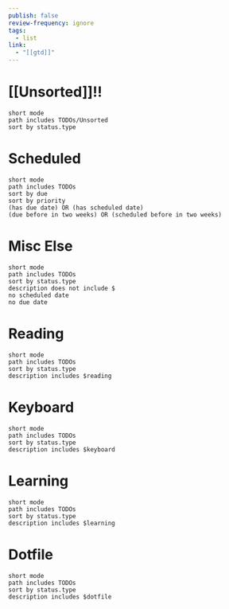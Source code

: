 ```yaml
---
publish: false
review-frequency: ignore
tags:
  - list
link:
  - "[[gtd]]"
---
```

# [[Unsorted]]!!
```tasks
short mode
path includes TODOs/Unsorted
sort by status.type
```

# Scheduled 
```tasks
short mode
path includes TODOs
sort by due
sort by priority
(has due date) OR (has scheduled date)
(due before in two weeks) OR (scheduled before in two weeks)
```

# Misc Else
```tasks
short mode
path includes TODOs
sort by status.type
description does not include $
no scheduled date
no due date
```

# Reading
```tasks
short mode
path includes TODOs
sort by status.type
description includes $reading
```

# Keyboard
```tasks
short mode
path includes TODOs
sort by status.type
description includes $keyboard
```
    
# Learning
```tasks
short mode
path includes TODOs
sort by status.type
description includes $learning
```


# Dotfile
```tasks
short mode
path includes TODOs
sort by status.type
description includes $dotfile
```

